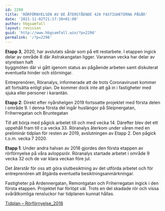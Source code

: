 ```yaml
---
id: 2298
title: 'RÖRFÖRNYELSEN AV DE ÅTERSTÅENDE 420 FASTIGHETERNA PÅGÅR'
date: '2021-11-02T21:17:30+01:00'
author: hbgsamfall
layout: revision
guid: 'http://www.hbgsamfall.win/?p=2298'
permalink: '/?p=2298'
---
```


**Etapp 3**, 2020, har avslutats sånär som på ett restarbete. I etappen ingick delar av område 8 där Astrakangatan ligger. Varannan vecka har delar av styrelsen haft  
byggmöten där vi gått igenom status av pågående arbeten samt diskuterat eventuella hinder och störningar.

Entreprenören, Röranalys, informerade att de trots Coronaviruset kommer att fortsätta enligt plan. De kommer dock inte att gå in i fastigheter med sjuka eller personer i karantän.

**Etapp 2**: Direkt efter nyårshelgen 2019 fortssatte projektet med första delen i område 9. I denna första del ingår huslängor på Sleipnergatan, Friherregatan och Bruntegatan

Till att börja med pågick arbetet till och med vecka 14. Därefter blev det ett uppehåll fram till c:a vecka 33. Röranalys återkom under våren med en preliminär tidplan för resten av 2019, avslutningen av Etapp 2. Den pågick t.o.m. vecka 7 2020.

**Etapp 1**: Under andra halvan av 2018 gjordes den första etappen av rörförnyelse på våra avloppsrör. Röranalys startade arbetet i område 9 vecka 32 och de var klara veckan före jul.

Det återstår för oss att göra slutbesiktning av det utförda arbetet och för entreprenören att åtgärda eventuella besiktningsanmärkningar.

Fastigheter på Ardennergatan, Remontgatan och Friherregatan ingick i den första etappen. Projektet har förlöpt väl. Trots en del skadade rör och vissa svåråtkomliga rensluckor har tidplanen kunnat hållas.

[Tidplan – Rörförnyelse\_2018](http://www.hbgsamfall.win/index.php/2019-ars-rorforn…ende-fastigheter/)